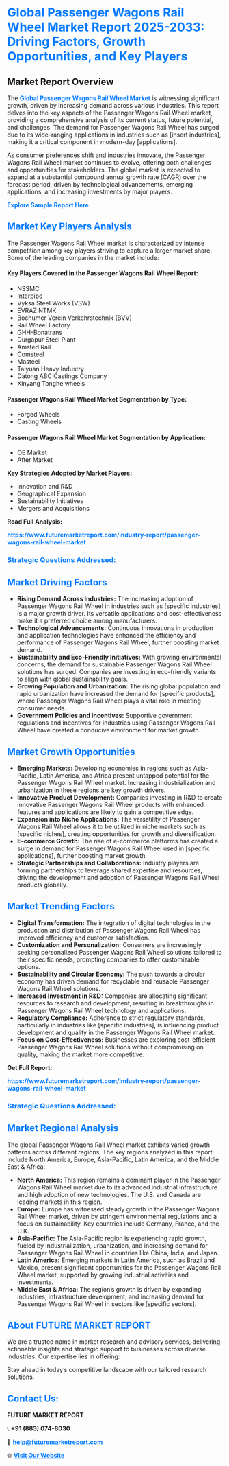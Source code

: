 <h1 style="color: #007BFF;">Global Passenger Wagons Rail Wheel Market Report 2025-2033: Driving Factors, Growth Opportunities, and Key Players</h1>

<section id="overview">
<h2>Market Report Overview</h2>
<p>The <a href="https://www.futuremarketreport.com/industry-report/passenger-wagons-rail-wheel-market" style="color: #007BFF; text-decoration: none;"><strong>Global Passenger Wagons Rail Wheel Market</strong></a> is witnessing significant growth, driven by increasing demand across various industries. This report delves into the key aspects of the Passenger Wagons Rail Wheel market, providing a comprehensive analysis of its current status, future potential, and challenges. The demand for Passenger Wagons Rail Wheel has surged due to its wide-ranging applications in industries such as [insert industries], making it a critical component in modern-day [applications].</p>
<p>As consumer preferences shift and industries innovate, the Passenger Wagons Rail Wheel market continues to evolve, offering both challenges and opportunities for stakeholders. The global market is expected to expand at a substantial compound annual growth rate (CAGR) over the forecast period, driven by technological advancements, emerging applications, and increasing investments by major players.</p>
</section>

<section id="overview">
<p><a href="https://www.futuremarketreport.com/request-sample/reportId=42767" style="color: #007BFF; text-decoration: none;"><strong>Explore Sample Report Here</strong></a></p>
</section>

<section id="key-players">
<h2 style="color: #007BFF;">Market Key Players Analysis</h2>
<p>The Passenger Wagons Rail Wheel market is characterized by intense competition among key players striving to capture a larger market share. Some of the leading companies in the market include:</p>
<h4>Key Players Covered in the Passenger Wagons Rail Wheel Report:</h4>
<ul><li>NSSMC</li><li>Interpipe</li><li>Vyksa Steel Works (VSW)</li><li>EVRAZ NTMK</li><li>Bochumer Verein Verkehrstechnik (BVV)</li><li>Rail Wheel Factory</li><li>GHH-Bonatrans</li><li>Durgapur Steel Plant</li><li>Amsted Rail</li><li>Comsteel</li><li>Masteel</li><li>Taiyuan Heavy Industry</li><li>Datong ABC Castings Company</li><li>Xinyang Tonghe wheels</li></ul>
<h4>Passenger Wagons Rail Wheel Market Segmentation by Type:</h4>
<ul><li>Forged Wheels</li><li>Casting Wheels</li></ul>

<h4>Passenger Wagons Rail Wheel Market Segmentation by Application:</h4>
<ul><li>OE Market</li><li>After Market</li></ul>
<p><strong>Key Strategies Adopted by Market Players:</strong></p>
<ul>
<li>Innovation and R&D</li>
<li>Geographical Expansion</li>
<li>Sustainability Initiatives</li>
<li>Mergers and Acquisitions</li>
</ul>
</section>

<section>
<p><strong>Read Full Analysis: </strong></p><a href="https://www.futuremarketreport.com/industry-report/passenger-wagons-rail-wheel-market" style="color: #007BFF; text-decoration: none;"><strong>https://www.futuremarketreport.com/industry-report/passenger-wagons-rail-wheel-market</strong></a>
<h3 style="color: #007BFF;">Strategic Questions Addressed:</h3>
</section>

<section id="driving-factors">
<h2 style="color: #007BFF;">Market Driving Factors</h2>
<ul>
<li><strong>Rising Demand Across Industries:</strong> The increasing adoption of Passenger Wagons Rail Wheel in industries such as [specific industries] is a major growth driver. Its versatile applications and cost-effectiveness make it a preferred choice among manufacturers.</li>
<li><strong>Technological Advancements:</strong> Continuous innovations in production and application technologies have enhanced the efficiency and performance of Passenger Wagons Rail Wheel, further boosting market demand.</li>
<li><strong>Sustainability and Eco-Friendly Initiatives:</strong> With growing environmental concerns, the demand for sustainable Passenger Wagons Rail Wheel solutions has surged. Companies are investing in eco-friendly variants to align with global sustainability goals.</li>
<li><strong>Growing Population and Urbanization:</strong> The rising global population and rapid urbanization have increased the demand for [specific products], where Passenger Wagons Rail Wheel plays a vital role in meeting consumer needs.</li>
<li><strong>Government Policies and Incentives:</strong> Supportive government regulations and incentives for industries using Passenger Wagons Rail Wheel have created a conducive environment for market growth.</li>
</ul>
</section>

<section id="growth-opportunities">
<h2 style="color: #007BFF;">Market Growth Opportunities</h2>
<ul>
<li><strong>Emerging Markets:</strong> Developing economies in regions such as Asia-Pacific, Latin America, and Africa present untapped potential for the Passenger Wagons Rail Wheel market. Increasing industrialization and urbanization in these regions are key growth drivers.</li>
<li><strong>Innovative Product Development:</strong> Companies investing in R&D to create innovative Passenger Wagons Rail Wheel products with enhanced features and applications are likely to gain a competitive edge.</li>
<li><strong>Expansion into Niche Applications:</strong> The versatility of Passenger Wagons Rail Wheel allows it to be utilized in niche markets such as [specific niches], creating opportunities for growth and diversification.</li>
<li><strong>E-commerce Growth:</strong> The rise of e-commerce platforms has created a surge in demand for Passenger Wagons Rail Wheel used in [specific applications], further boosting market growth.</li>
<li><strong>Strategic Partnerships and Collaborations:</strong> Industry players are forming partnerships to leverage shared expertise and resources, driving the development and adoption of Passenger Wagons Rail Wheel products globally.</li>
</ul>
</section>

<section id="trending-factors">
<h2 style="color: #007BFF;">Market Trending Factors</h2>
<ul>
<li><strong>Digital Transformation:</strong> The integration of digital technologies in the production and distribution of Passenger Wagons Rail Wheel has improved efficiency and customer satisfaction.</li>
<li><strong>Customization and Personalization:</strong> Consumers are increasingly seeking personalized Passenger Wagons Rail Wheel solutions tailored to their specific needs, prompting companies to offer customizable options.</li>
<li><strong>Sustainability and Circular Economy:</strong> The push towards a circular economy has driven demand for recyclable and reusable Passenger Wagons Rail Wheel solutions.</li>
<li><strong>Increased Investment in R&D:</strong> Companies are allocating significant resources to research and development, resulting in breakthroughs in Passenger Wagons Rail Wheel technology and applications.</li>
<li><strong>Regulatory Compliance:</strong> Adherence to strict regulatory standards, particularly in industries like [specific industries], is influencing product development and quality in the Passenger Wagons Rail Wheel market.</li>
<li><strong>Focus on Cost-Effectiveness:</strong> Businesses are exploring cost-efficient Passenger Wagons Rail Wheel solutions without compromising on quality, making the market more competitive.</li>
</ul>
</section>

<section>
<p><strong>Get Full Report: </strong></p><a href="https://www.futuremarketreport.com/industry-report/passenger-wagons-rail-wheel-market" style="color: #007BFF; text-decoration: none;"><strong>https://www.futuremarketreport.com/industry-report/passenger-wagons-rail-wheel-market</strong></a>
<h3 style="color: #007BFF;">Strategic Questions Addressed:</h3>
</section>


<section id="regional-analysis">
<h2 style="color: #007BFF;">Market Regional Analysis</h2>
<p>The global Passenger Wagons Rail Wheel market exhibits varied growth patterns across different regions. The key regions analyzed in this report include North America, Europe, Asia-Pacific, Latin America, and the Middle East & Africa:</p>
<ul>
<li><strong>North America:</strong> This region remains a dominant player in the Passenger Wagons Rail Wheel market due to its advanced industrial infrastructure and high adoption of new technologies. The U.S. and Canada are leading markets in this region.</li>
<li><strong>Europe:</strong> Europe has witnessed steady growth in the Passenger Wagons Rail Wheel market, driven by stringent environmental regulations and a focus on sustainability. Key countries include Germany, France, and the U.K.</li>
<li><strong>Asia-Pacific:</strong> The Asia-Pacific region is experiencing rapid growth, fueled by industrialization, urbanization, and increasing demand for Passenger Wagons Rail Wheel in countries like China, India, and Japan.</li>
<li><strong>Latin America:</strong> Emerging markets in Latin America, such as Brazil and Mexico, present significant opportunities for the Passenger Wagons Rail Wheel market, supported by growing industrial activities and investments.</li>
<li><strong>Middle East & Africa:</strong> The region’s growth is driven by expanding industries, infrastructure development, and increasing demand for Passenger Wagons Rail Wheel in sectors like [specific sectors].</li>
</ul>
</section>

<footer>
<h2 style="color: #007BFF;">About FUTURE MARKET REPORT</h2>
<p>We are a trusted name in market research and advisory services, delivering actionable insights and strategic support to businesses across diverse industries. Our expertise lies in offering:</p>

<p>Stay ahead in today’s competitive landscape with our tailored research solutions.</p>

<h2 style="color: #007BFF;">Contact Us:</h2>
<p><strong>FUTURE MARKET REPORT</strong></p>
<p>📞 <strong>+91 (883) 074-8030</strong></p>
<p>📧 <strong><a href="mailto:help@futuremarketreport.com" style="color: #007BFF;">help@futuremarketreport.com</a></strong></p>
<p>🌐 <strong><a href="https://www.futuremarketreport.com/" style="color: #007BFF;">Visit Our Website</a></strong></p>
</footer>
